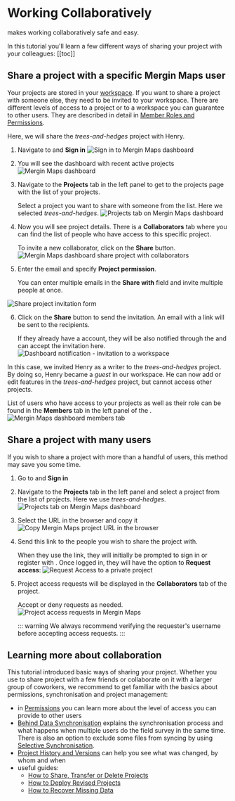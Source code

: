 # Working Collaboratively

<MainPlatformNameLink /> makes working collaboratively safe and easy. 

In this tutorial you'll learn a few different ways of sharing your project with your colleagues:
[[toc]]


## Share a project with a specific Mergin Maps user
Your projects are stored in your [workspace](../../manage/workspaces/). If you want to share a project with someone else, they need to be invited to your workspace. There are different levels of access to a project or to a workspace you can guarantee to other users. They are described in detail in [Member Roles and Permissions](../../manage/permissions/).

Here, we will share the *trees-and-hedges* project with Henry.

1. Navigate to <AppDomainNameLink /> and **Sign in** 
   ![Sign in to Mergin Maps dashboard](./dashboard-sign-in.jpg "Sign in to Mergin Maps dashboard")

2. You will see the <MainPlatformName /> dashboard with recent active projects 
   ![Mergin Maps dashboard](./mergin-maps-dashboard.jpg "Mergin Maps dashboard")

3. Navigate to the **Projects** tab in the left panel to get to the projects page with the list of your projects. 

   Select a project you want to share with someone from the list. Here we selected *trees-and-hedges*.
   ![Projects tab on Mergin Maps dashboard](./dashboard-select-project.jpg "Projects tab on Mergin Maps dashboard")
   
4. Now you will see project details. There is a **Collaborators** tab where you can find the list of people who have access to this specific project. 

   To invite a new collaborator, click on the **Share** button.
   ![Mergin Maps dashboard share project with collaborators](./dashboard-share-project-invite-user.jpg "Mergin Maps dashboard share project with collaborators")

5. Enter the email and specify **Project permission**.

   You can enter multiple emails in the **Share with** field and invite multiple people at once.
   
  ![Share project invitation form](./dashboard-share-project-invite-form.jpg "Share project invitation form")

6. Click on the **Share** button to send the invitation. An email with a link will be sent to the recipients.
   
   If they already have a account, they will be also notified through the <DashboardShortLink /> and can accept the invitation here.
   ![Dashboard notification - invitation to a workspace](./dashboard-workspace-invitation.jpg "Dashboard notification - invitation to a workspace")

In this case, we invited Henry as a writer to the *trees-and-hedges* project. By doing so, Henry became a *guest* in our workspace. He can now add or edit features in the *trees-and-hedges* project, but cannot access other projects.

List of users who have access to your projects as well as their role can be found in the **Members** tab in the left panel of the <DashboardShortLink />.
![Mergin Maps dashboard members tab](./dashboard-members-guest.jpg "Mergin Maps dashboard members tab")


## Share a project with many users
If you wish to share a project with more than a handful of users, this method may save you some time.

1. Go to <AppDomainNameLink /> and **Sign in** 

2. Navigate to the **Projects** tab in the left panel and select a project from the list of projects. Here we use *trees-and-hedges*.
   ![Projects tab on Mergin Maps dashboard](./dashboard-select-project.jpg "Projects tab on Mergin Maps dashboard")

3. Select the URL in the browser and copy it
   ![Copy Mergin Maps project URL in the browser](./dashboard-copy-url.jpg "Copy Mergin Maps project URL in the browser")

4. Send this link to the people you wish to share the project with.
   
   When they use the link, they will initially be prompted to sign in or register with <MainPlatformName />. Once logged in, they will have the option to **Request access**:
   ![Request Access to a private project](./dashboard-request-access-to-private-project.jpg "Request Access to a private project")

5. Project access requests will be displayed in the **Collaborators** tab of the project.

   Accept or deny requests as needed.
   ![Project access requests in Mergin Maps](./dashboard-project-access-requests.jpg "Project access requests in Mergin Maps")

   ::: warning
   We always recommend verifying the requester's <MainPlatformName /> username before accepting access requests.
   :::

## Learning more about collaboration
This tutorial introduced basic ways of sharing your project. Whether you use <MainPlatformNameLink /> to share project with a few friends or collaborate on it with a larger group of coworkers, we recommend to get familiar with the basics about permissions, synchronisation and project management:
- in [Permissions](../../manage/permissions/) you can learn more about the level of access you can provide to other users
- [Behind Data Synchronisation](../../manage/synchronisation/) explains the synchronisation process and what happens when multiple users do the field survey in the same time. There is also an option to exclude some files from syncing by using [Selective Synchronisation](../../manage/selective_sync/).
- [Project History and Versions](../../manage/project-details/) can help you see what was changed, by whom and when
- useful guides:
   - [How to Share, Transfer or Delete Projects](../../manage/project-advanced/#how-to-share-transfer-or-delete-projects) 
   - [How to Deploy Revised Projects](../../manage/deploy-new-project/)
   - [How to Recover Missing Data](../../manage/missing-data/)

